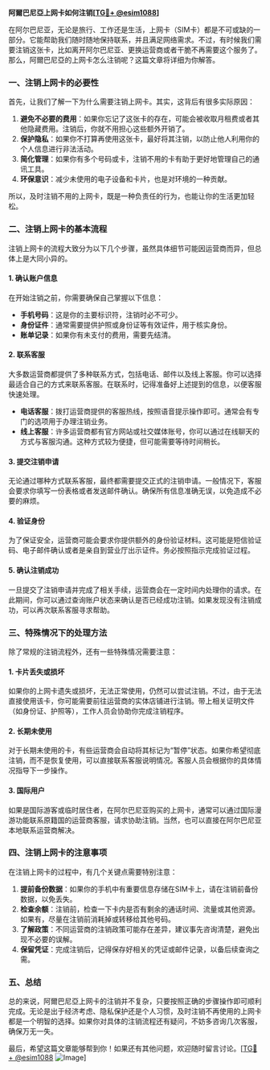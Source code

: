**阿爾巴尼亞上网卡如何注销[[TG💪+ @esim1088](https://t.me/s/esim1088)]**

在阿尔巴尼亚，无论是旅行、工作还是生活，上网卡（SIM卡）都是不可或缺的一部分。它能帮助我们随时随地保持联系，并且满足网络需求。不过，有时候我们需要注销这张卡，比如离开阿尔巴尼亚、更换运营商或者干脆不再需要这个服务了。那么，阿爾巴尼亞的上网卡怎么注销呢？这篇文章将详细为你解答。

### 一、注销上网卡的必要性

首先，让我们了解一下为什么需要注销上网卡。其实，这背后有很多实际原因：

1. **避免不必要的费用**：如果你忘记了这张卡的存在，可能会被收取月租费或者其他隐藏费用。注销后，你就不用担心这些额外开销了。
2. **保护隐私**：如果你不打算再使用这张卡，最好将其注销，以防止他人利用你的个人信息进行非法活动。
3. **简化管理**：如果你有多个号码或卡，注销不用的卡有助于更好地管理自己的通讯工具。
4. **环保意识**：减少未使用的电子设备和卡片，也是对环境的一种贡献。

所以，及时注销不用的上网卡，既是一种负责任的行为，也能让你的生活更加轻松。

### 二、注销上网卡的基本流程

注销上网卡的流程大致分为以下几个步骤，虽然具体细节可能因运营商而异，但总体上是大同小异的。

#### 1. 确认账户信息

在开始注销之前，你需要确保自己掌握以下信息：
- **手机号码**：这是你的主要标识符，注销时必不可少。
- **身份证件**：通常需要提供护照或身份证等有效证件，用于核实身份。
- **账单记录**：如果你有未支付的费用，需要先结清。

#### 2. 联系客服

大多数运营商都提供了多种联系方式，包括电话、邮件以及线上客服。你可以选择最适合自己的方式来联系客服。在联系时，记得准备好上述提到的信息，以便客服快速处理。

- **电话客服**：拨打运营商提供的客服热线，按照语音提示操作即可。通常会有专门的选项用于办理注销业务。
- **线上客服**：许多运营商都有官方网站或社交媒体账号，你可以通过在线聊天的方式与客服沟通。这种方式较为便捷，但可能需要等待时间稍长。

#### 3. 提交注销申请

无论通过哪种方式联系客服，最终都需要提交正式的注销申请。一般情况下，客服会要求你填写一份表格或者发送邮件确认。确保所有信息准确无误，以免造成不必要的麻烦。

#### 4. 验证身份

为了保证安全，运营商可能会要求你提供额外的身份验证材料。这可能是短信验证码、电子邮件确认或者是亲自到营业厅出示证件。务必按照指示完成验证过程。

#### 5. 确认注销成功

一旦提交了注销申请并完成了相关手续，运营商会在一定时间内处理你的请求。在此期间，你可以通过查询账户状态来确认是否已经成功注销。如果发现没有注销成功，可以再次联系客服寻求帮助。

### 三、特殊情况下的处理方法

除了常规的注销流程外，还有一些特殊情况需要注意：

#### 1. 卡片丢失或损坏

如果你的上网卡遗失或损坏，无法正常使用，仍然可以尝试注销。不过，由于无法直接使用该卡，你可能需要前往运营商的实体店铺进行注销。带上相关证明文件（如身份证、护照等），工作人员会协助你完成注销程序。

#### 2. 长期未使用

对于长期未使用的卡，有些运营商会自动将其标记为“暂停”状态。如果你希望彻底注销，而不是恢复使用，可以直接联系客服说明情况。客服人员会根据你的具体情况指导下一步操作。

#### 3. 国际用户

如果是国际游客或临时居住者，在阿尔巴尼亚购买的上网卡，通常可以通过国际漫游功能联系原籍国的运营商客服，请求协助注销。当然，也可以直接在阿尔巴尼亚本地联系运营商解决。

### 四、注销上网卡的注意事项

在注销上网卡的过程中，有几个关键点需要特别注意：

1. **提前备份数据**：如果你的手机中有重要信息存储在SIM卡上，请在注销前备份数据，以免丢失。
2. **检查余额**：注销前，检查一下卡内是否有剩余的通话时间、流量或其他资源。如果有，尽量在注销前消耗掉或转移给其他号码。
3. **了解政策**：不同运营商的注销政策可能存在差异，建议事先咨询清楚，避免出现不必要的误解。
4. **保留凭证**：完成注销后，记得保存好相关的凭证或邮件记录，以备后续查询之需。

### 五、总结

总的来说，阿爾巴尼亞上网卡的注销并不复杂，只要按照正确的步骤操作即可顺利完成。无论是出于经济考虑、隐私保护还是个人习惯，及时注销不再使用的上网卡都是一个明智的选择。如果你对具体的注销流程还有疑问，不妨多咨询几次客服，确保万无一失。

最后，希望这篇文章能够帮到你！如果还有其他问题，欢迎随时留言讨论。[[TG💪+ @esim1088](https://t.me/s/esim1088) ![Image](https://i.postimg.cc/4NQfJmqS/Snipaste-2025-05-13-00-14-12.png)]
